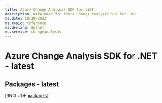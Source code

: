 ```yaml
---
title: Azure Change Analysis SDK for .NET
description: Reference for Azure Change Analysis SDK for .NET
ms.date: 10/30/2023
ms.topic: reference
ms.devlang: dotnet
ms.service: changeanalysis
---
```

# Azure Change Analysis SDK for .NET - latest
## Packages - latest
[!INCLUDE [packages](change-analysis-index.md)]